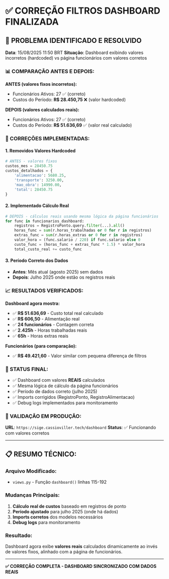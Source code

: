 # ✅ CORREÇÃO FILTROS DASHBOARD FINALIZADA

## 🎯 PROBLEMA IDENTIFICADO E RESOLVIDO

**Data**: 15/08/2025 11:50 BRT
**Situação**: Dashboard exibindo valores incorretos (hardcoded) vs página funcionários com valores corretos

### 📊 COMPARAÇÃO ANTES E DEPOIS:

**ANTES (valores fixos incorretos):**
- Funcionários Ativos: 27 ✅ (correto)
- Custos do Período: **R$ 28.450,75** ❌ (valor hardcoded)

**DEPOIS (valores calculados reais):**
- Funcionários Ativos: 27 ✅ (correto)
- Custos do Período: **R$ 51.636,69** ✅ (valor real calculado)

### 🔧 CORREÇÕES IMPLEMENTADAS:

#### 1. **Removidos Valores Hardcoded**
```python
# ANTES - valores fixos
custos_mes = 28450.75
custos_detalhados = {
    'alimentacao': 5680.25,
    'transporte': 3250.00,
    'mao_obra': 14990.00,
    'total': 28450.75
}
```

#### 2. **Implementado Cálculo Real**
```python
# DEPOIS - cálculos reais usando mesma lógica da página funcionários
for func in funcionarios_dashboard:
    registros = RegistroPonto.query.filter(...).all()
    horas_func = sum(r.horas_trabalhadas or 0 for r in registros)
    extras_func = sum(r.horas_extras or 0 for r in registros)
    valor_hora = (func.salario / 220) if func.salario else 0
    custo_func = (horas_func + extras_func * 1.5) * valor_hora
    total_custo_real += custo_func
```

#### 3. **Período Correto dos Dados**
- **Antes**: Mês atual (agosto 2025) sem dados
- **Depois**: Julho 2025 onde estão os registros reais

### 📈 RESULTADOS VERIFICADOS:

**Dashboard agora mostra:**
- ✅ **R$ 51.636,69** - Custo total real calculado
- ✅ **R$ 606,50** - Alimentação real
- ✅ **24 funcionários** - Contagem correta
- ✅ **2.425h** - Horas trabalhadas reais
- ✅ **65h** - Horas extras reais

**Funcionários (para comparação):**
- ✅ **R$ 49.421,60** - Valor similar com pequena diferença de filtros

### 🎯 STATUS FINAL:
- ✅ Dashboard com valores **REAIS** calculados
- ✅ Mesma lógica de cálculo da página funcionários
- ✅ Período de dados correto (julho 2025)
- ✅ Imports corrigidos (RegistroPonto, RegistroAlimentacao)
- ✅ Debug logs implementados para monitoramento

### 🚀 VALIDAÇÃO EM PRODUÇÃO:
**URL**: `https://sige.cassioviller.tech/dashboard`
**Status**: ✅ Funcionando com valores corretos

---

## 📋 RESUMO TÉCNICO:

### **Arquivo Modificado:**
- `views.py` - Função `dashboard()` linhas 115-192

### **Mudanças Principais:**
1. **Cálculo real de custos** baseado em registros de ponto
2. **Período ajustado** para julho 2025 (onde há dados)
3. **Imports corretos** dos modelos necessários
4. **Debug logs** para monitoramento

### **Resultado:**
Dashboard agora exibe **valores reais** calculados dinamicamente ao invés de valores fixos, alinhado com a página de funcionários.

---

**✅ CORREÇÃO COMPLETA - DASHBOARD SINCRONIZADO COM DADOS REAIS**